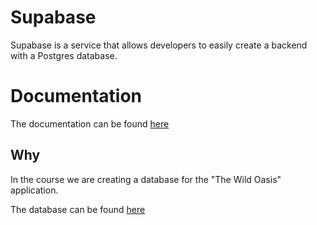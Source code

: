 # Supabase

Supabase is a service that allows developers to easily create a backend with a Postgres database.

# Documentation

The documentation can be found [here](https://supabase.com/)

## Why

In the course we are creating a database for the "The Wild Oasis" application.

The database can be found [here](https://supabase.com/dashboard/project/qxuqupbjxmddadfmeqas)
